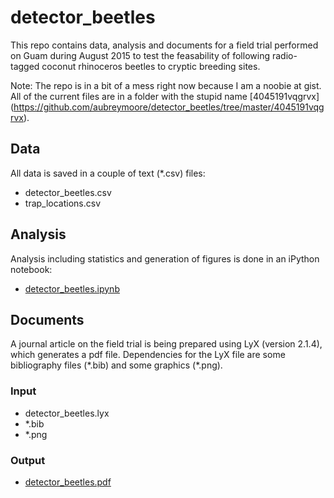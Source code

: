 # detector_beetles
This repo contains data, analysis and documents for a field trial performed on Guam during August 2015 to test the 
feasability of following radio-tagged coconut rhinoceros beetles to cryptic breeding sites. 

Note: The repo is in a bit of a mess right now because I am a noobie at gist. All of the current files are in a 
folder with the stupid name [4045191vqgrvx] (https://github.com/aubreymoore/detector_beetles/tree/master/4045191vqgrvx).

## Data
All data is saved in a couple of text (*.csv) files:
* detector_beetles.csv
* trap_locations.csv

## Analysis
Analysis including statistics and generation of figures is done in an iPython notebook:
* [detector_beetles.ipynb](https://github.com/aubreymoore/detector_beetles/blob/master/4045191vqgrvx/detector_beetles.ipynb)

## Documents
A journal article on the field trial is being prepared using LyX (version 2.1.4), which generates a pdf file. Dependencies for the LyX file are some bibliography files (\*.bib) and some graphics (\*.png).

### Input 
* detector_beetles.lyx
* *.bib
* *.png

### Output
* [detector_beetles.pdf](https://github.com/aubreymoore/detector_beetles/blob/master/4045191vqgrvx/detector_beetles.pdf)
